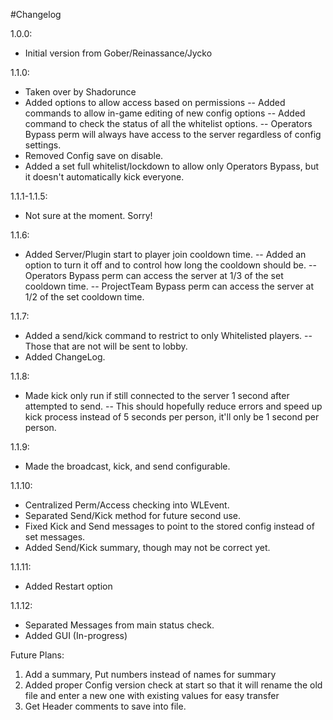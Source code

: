#Changelog

1.0.0:
- Initial version from Gober/Reinassance/Jycko

1.1.0:
- Taken over by Shadorunce
- Added options to allow access based on permissions
-- Added commands to allow in-game editing of new config options
-- Added command to check the status of all the whitelist options.
-- Operators Bypass perm will always have access to the server regardless of config settings.
- Removed Config save on disable.
- Added a set full whitelist/lockdown to allow only Operators Bypass, but it doesn't automatically kick everyone.

1.1.1-1.1.5:
- Not sure at the moment. Sorry!

1.1.6:
- Added Server/Plugin start to player join cooldown time.
-- Added an option to turn it off and to control how long the cooldown should be.
-- Operators Bypass perm can access the server at 1/3 of the set cooldown time.
-- ProjectTeam Bypass perm can access the server at 1/2 of the set cooldown time.

1.1.7:
- Added a send/kick command to restrict to only Whitelisted players.
-- Those that are not will be sent to lobby.
- Added ChangeLog.

1.1.8:
- Made kick only run if still connected to the server 1 second after attempted to send.
-- This should hopefully reduce errors and speed up kick process instead of 5 seconds per person, it'll only be 1 second per person.

1.1.9:
- Made the broadcast, kick, and send configurable.

1.1.10:
- Centralized Perm/Access checking into WLEvent.
- Separated Send/Kick method for future second use.
- Fixed Kick and Send messages to point to the stored config instead of set messages.
- Added Send/Kick summary, though may not be correct yet.

1.1.11:
- Added Restart option

1.1.12:
- Separated Messages from main status check.
- Added GUI (In-progress)

Future Plans:
1) Add a summary, Put numbers instead of names for summary
4) Added proper Config version check at start so that it will rename the old file and enter a new one with existing values for easy transfer
5) Get Header comments to save into file.

